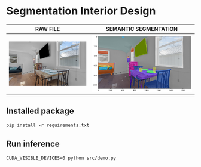 # Segmentation Interior Design

RAW FILE             |  SEMANTIC SEGMENTATION
:-------------------------:|:-------------------------:
![RAW](/assets/1394_G.png)  |  ![RESULT](/assets/semantic_seg.png)

## Installed package
```
pip install -r requirements.txt
```

## Run inference
```
CUDA_VISIBLE_DEVICES=0 python src/demo.py
```